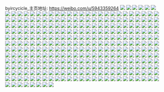 byircycicle_主页地址: https://weibo.com/u/5943359264 
![](https://wx4.sinaimg.cn/mw2000/006udJfily1h91933oddgj30u0140106.jpg) 
![](https://wx4.sinaimg.cn/mw2000/006udJfily1h91934hvm6j30u0140qaq.jpg) 
![](https://wx4.sinaimg.cn/mw2000/006udJfily1h909ejbsxcj32gv1n9hdt.jpg) 
![](https://wx4.sinaimg.cn/mw2000/006udJfily1h909ekapcbj32gv1n9npd.jpg) 
![](https://wx4.sinaimg.cn/mw2000/006udJfily1h909ftktlgj30u00u0thw.jpg) 
![](https://wx4.sinaimg.cn/mw2000/006udJfily1h909ehfxv1j30zk0qotlj.jpg) 
![](https://wx4.sinaimg.cn/mw2000/006udJfily1h90985xdb6j328h2lb7wi.jpg) 
![](https://wx4.sinaimg.cn/mw2000/006udJfily1h90986qy8hj329p2n9npe.jpg) 
![](https://wx4.sinaimg.cn/mw2000/006udJfily1h90982et9jj32d82ia1ky.jpg) 
![](https://wx4.sinaimg.cn/mw2000/006udJfily1h90988hdpvj32db2npe82.jpg) 
![](https://wx4.sinaimg.cn/mw2000/006udJfily1h90989cx2bj32bo2of4qq.jpg) 
![](https://wx4.sinaimg.cn/mw2000/006udJfily1h9098aftn1j30wi1yce81.jpg) 
![](https://wx4.sinaimg.cn/mw2000/006udJfily1h9098bltd1j30nk35su0x.jpg) 
![](https://wx4.sinaimg.cn/mw2000/006udJfily1h8vfzvgyg0j32dc35snpf.jpg) 
![](https://wx4.sinaimg.cn/mw2000/006udJfily1h8vfzwnyupj31nj2hbqv5.jpg) 
![](https://wx4.sinaimg.cn/mw2000/006udJfily1h8s7i8dv29j32c033zx6p.jpg) 
![](https://wx4.sinaimg.cn/mw2000/006udJfily1h8s7ibyizjj31r80zkh68.jpg) 
![](https://wx4.sinaimg.cn/mw2000/006udJfily1h8s7iced7dj31r70zkqn9.jpg) 
![](https://wx4.sinaimg.cn/mw2000/006udJfily1h8s7i1kx21j322m2n97wi.jpg) 
![](https://wx4.sinaimg.cn/mw2000/006udJfily1h8s7i3xik9j32dc35sqv6.jpg) 
![](https://wx4.sinaimg.cn/mw2000/006udJfily1h8s7i2l7bkj30sg1y01kx.jpg) 
![](https://wx4.sinaimg.cn/mw2000/006udJfily1h8s7ibg4jpj32zc29r4qp.jpg) 
![](https://wx4.sinaimg.cn/mw2000/006udJfily1h8s7iak7o9j32c0355b2a.jpg) 
![](https://wx4.sinaimg.cn/mw2000/006udJfily1h8s7ieju30j30tq23ttrq.jpg) 
![](https://wx4.sinaimg.cn/mw2000/006udJfily1h8s7i9cxv3j33402c0x6p.jpg) 
![](https://wx4.sinaimg.cn/mw2000/006udJfily1h8s7i6lt2cj30sgajtkjp.jpg) 
![](https://wx4.sinaimg.cn/mw2000/006udJfily1h8rmk9ig46j32ps1j04qp.jpg) 
![](https://wx4.sinaimg.cn/mw2000/006udJfily1h8rmkaui08j32c0340x6q.jpg) 
![](https://wx4.sinaimg.cn/mw2000/006udJfily1h8rmk8vebcj30wi1ycqv5.jpg) 
![](https://wx4.sinaimg.cn/mw2000/006udJfily1h8o4d89al0j31qy2byb2a.jpg) 
![](https://wx4.sinaimg.cn/mw2000/006udJfily1h8o4d79ynmj32dc35s1kz.jpg) 
![](https://wx4.sinaimg.cn/mw2000/006udJfily1h8k4lzv1e0j30sg4cwqv5.jpg) 
![](https://wx4.sinaimg.cn/mw2000/006udJfily1h8k4m0uq8ej30sg3bdu0x.jpg) 
![](https://wx4.sinaimg.cn/mw2000/006udJfily1h8k4lwrexzj32dc35s4qq.jpg) 
![](https://wx4.sinaimg.cn/mw2000/006udJfily1h8k4m59tzlj31hc1z4kjl.jpg) 
![](https://wx4.sinaimg.cn/mw2000/006udJfily1h8k4lxvfhgj30sg4qonpe.jpg) 
![](https://wx4.sinaimg.cn/mw2000/006udJfily1h8k4m1knsfj30sg1n91kx.jpg) 
![](https://wx4.sinaimg.cn/mw2000/006udJfily1h8k4lynutkj30sg2dce81.jpg) 
![](https://wx4.sinaimg.cn/mw2000/006udJfily1h8k4m2eclgj30sg1kwaww.jpg) 
![](https://wx4.sinaimg.cn/mw2000/006udJfily1h8k4m45nbqj30sg23u7wh.jpg) 
![](https://wx4.sinaimg.cn/mw2000/006udJfily1h8hks141wyj335s2dchdx.jpg) 
![](https://wx4.sinaimg.cn/mw2000/006udJfily1h8hksirtrvj32dc35sb2c.jpg) 
![](https://wx4.sinaimg.cn/mw2000/006udJfily1h8fff3w3wbj30wh0dg0uv.jpg) 
![](https://wx4.sinaimg.cn/mw2000/006udJfily1h75z7jacy1j30v70hggms.jpg) 
![](https://wx4.sinaimg.cn/mw2000/006udJfily1h750o723h5j31hx2o6b2b.jpg) 
![](https://wx4.sinaimg.cn/mw2000/006udJfily1h74jeu8k9jj32c02c0tl7.jpg) 
![](https://wx4.sinaimg.cn/mw2000/006udJfily1h74jevovahj325p25pgtu.jpg) 
![](https://wx4.sinaimg.cn/mw2000/006udJfily1h74jeus1ilj31ei1eitxw.jpg) 
![](https://wx4.sinaimg.cn/mw2000/006udJfily1h74jexiy89j32c02c07gl.jpg) 
![](https://wx4.sinaimg.cn/mw2000/006udJfily1h6i132kr9pj30sf0qzaaq.jpg) 
![](https://wx4.sinaimg.cn/mw2000/006udJfily1h6foy04mwaj30wi1ycnl2.jpg) 
![](https://wx4.sinaimg.cn/mw2000/006udJfily1h66aoxbr4pj30wi1yc1ab.jpg) 
![](https://wx4.sinaimg.cn/mw2000/006udJfily1h66aovgeckj30wi1yc4oi.jpg) 
![](https://wx4.sinaimg.cn/mw2000/006udJfily1h66aoywvw4j30wi1ycwwb.jpg) 
![](https://wx4.sinaimg.cn/mw2000/006udJfily1h66ap2xl3cj30wi1yckca.jpg) 
![](https://wx4.sinaimg.cn/mw2000/006udJfily1h65f4b14mkj316o1kwmyk.jpg) 
![](https://wx4.sinaimg.cn/mw2000/006udJfily1h65f4iwx75j316o1kw406.jpg) 
![](https://wx4.sinaimg.cn/mw2000/006udJfily1h65f458gyfj316o1kwh63.jpg) 
![](https://wx4.sinaimg.cn/mw2000/006udJfily1h640h3b0acj30u00u0ab9.jpg) 
![](https://wx4.sinaimg.cn/mw2000/006udJfily1h640h5s79cj31o01o0nl2.jpg) 
![](https://wx4.sinaimg.cn/mw2000/006udJfily1h60kn5x64vj30wi0odgmx.jpg) 
![](https://wx4.sinaimg.cn/mw2000/006udJfily1h5myjo950lj31kw1kw1iy.jpg) 
![](https://wx4.sinaimg.cn/mw2000/006udJfily1h5i7b1cfsdj30u01sywoq.jpg) 
![](https://wx4.sinaimg.cn/mw2000/006udJfily1h5erwf22n7j31400u0wj8.jpg) 
![](https://wx4.sinaimg.cn/mw2000/006udJfily1h4ko2lclaxj30sg0r0grh.jpg) 
![](https://wx4.sinaimg.cn/mw2000/006udJfily1h4ko2m1jaej30u00u0dlg.jpg) 
![](https://wx4.sinaimg.cn/mw2000/006udJfily1h49wfpuc34j30u01407bx.jpg) 
![](https://wx4.sinaimg.cn/mw2000/006udJfily1h49wfq6qv5j30sg0lcjt1.jpg) 
![](https://wx4.sinaimg.cn/mw2000/006udJfily1h49wfqsxj7j30u01407ad.jpg) 
![](https://wx4.sinaimg.cn/mw2000/006udJfily1h49wfrrnqxj31290u0als.jpg) 
![](https://wx4.sinaimg.cn/mw2000/006udJfily1h45ta4tvagj30u0140n2n.jpg) 
![](https://wx4.sinaimg.cn/mw2000/006udJfily1h3wed9lkmlj30z10u0jzj.jpg) 
![](https://wx4.sinaimg.cn/mw2000/006udJfily1h3j5p8yoacj30tz1cp7no.jpg) 
![](https://wx4.sinaimg.cn/mw2000/006udJfily1h2ao30h73yj31kw1kwe82.jpg) 
![](https://wx4.sinaimg.cn/mw2000/006udJfily1h2ao3iibvcj31kw1kw4qq.jpg) 
![](https://wx4.sinaimg.cn/mw2000/006udJfily1h2ao19qo3dj31o01o0kjm.jpg) 
![](https://wx4.sinaimg.cn/mw2000/006udJfily1h29cqr9ku6j30u01sy79x.jpg) 
![](https://wx4.sinaimg.cn/mw2000/006udJfily1h2832da93hj30u00u044v.jpg) 
![](https://wx4.sinaimg.cn/mw2000/006udJfily1h2832e4ny5j30u00u0tf8.jpg) 
![](https://wx4.sinaimg.cn/mw2000/006udJfily1h26y391yjaj30u014011c.jpg) 
![](https://wx4.sinaimg.cn/mw2000/006udJfily1h1xm1xl27zj31sy0u0tjk.jpg) 
![](https://wx4.sinaimg.cn/mw2000/006udJfily1h1vnlwaxdlj30u014378v.jpg) 
![](https://wx4.sinaimg.cn/mw2000/006udJfily1h1rnfjppy2j30wi1jbk8w.jpg) 
![](https://wx4.sinaimg.cn/mw2000/006udJfily1h1o1sh37zqj30u01hcjwa.jpg) 
![](https://wx4.sinaimg.cn/mw2000/006udJfily1h1k7lhdpfcj31hc0u0aw0.jpg) 
![](https://wx4.sinaimg.cn/mw2000/006udJfily1h1giuxssglj30zg0zgdm4.jpg) 
![](https://wx4.sinaimg.cn/mw2000/006udJfily1h1f7n55nw4j30wi1yc7kb.jpg) 
![](https://wx4.sinaimg.cn/mw2000/006udJfily1h18ep31myjj30u01sydnz.jpg) 
![](https://wx4.sinaimg.cn/mw2000/006udJfily1h18ep5c9o2j30u01sy7dc.jpg) 
![](https://wx4.sinaimg.cn/mw2000/006udJfily1h13r65xhvqj328a2z1u10.jpg) 
![](https://wx4.sinaimg.cn/mw2000/006udJfily1h13r646re1j322s2rqnpf.jpg) 
![](https://wx4.sinaimg.cn/mw2000/006udJfily1h13r6chdrwj315u1kw4qp.jpg) 
![](https://wx4.sinaimg.cn/mw2000/006udJfily1h13r6b2mxej31oh2a97wj.jpg) 
![](https://wx4.sinaimg.cn/mw2000/006udJfily1h13r6bv8rjj31sc2ds7wi.jpg) 
![](https://wx4.sinaimg.cn/mw2000/006udJfily1h13r68u9wxj31zt2onhdx.jpg) 
![](https://wx4.sinaimg.cn/mw2000/006udJfily1h0yu3g12u8j31s02dckjl.jpg) 
![](https://wx4.sinaimg.cn/mw2000/006udJfily1h0vacwtd08j30u01sy7dh.jpg) 
![](https://wx4.sinaimg.cn/mw2000/006udJfily1h0t2pf575vj30zj1bd487.jpg) 
![](https://wx4.sinaimg.cn/mw2000/006udJfily1h0t2pfj6dpj30zk0zkwmx.jpg) 
![](https://wx4.sinaimg.cn/mw2000/006udJfily1h0t2pfy91aj30s70vdjti.jpg) 
![](https://wx4.sinaimg.cn/mw2000/006udJfily1h0t2pdllawj30zk0zkqbw.jpg) 
![](https://wx4.sinaimg.cn/mw2000/006udJfily1h0k1jcxlx9j30zk0k0tdv.jpg) 
![](https://wx4.sinaimg.cn/mw2000/006udJfily1h0k1jainhdj30zk0k00xy.jpg) 
![](https://wx4.sinaimg.cn/mw2000/006udJfily1h0d50fxeidj31o01o0qqj.jpg) 
![](https://wx4.sinaimg.cn/mw2000/006udJfily1h0d50gyem1j31o01o0e1p.jpg) 
![](https://wx4.sinaimg.cn/mw2000/006udJfily1h0d50aiofaj31o01o0nke.jpg) 
![](https://wx4.sinaimg.cn/mw2000/006udJfily1h0d50dt88wj31sc1sc4qp.jpg) 
![](https://wx4.sinaimg.cn/mw2000/006udJfily1h09d74hlwoj31lu0win1t.jpg) 
![](https://wx4.sinaimg.cn/mw2000/006udJfily1h09d740zz5j31lu0wi7ba.jpg) 
![](https://wx4.sinaimg.cn/mw2000/006udJfily1h09d74uw9gj31lu0win25.jpg) 
![](https://wx4.sinaimg.cn/mw2000/006udJfily1h09d753uu6j31lu0widsv.jpg) 
![](https://wx4.sinaimg.cn/mw2000/006udJfily1h07bjvk0qmj31o01o0e6q.jpg) 
![](https://wx4.sinaimg.cn/mw2000/006udJfily1h068qr2eimj30wi1yc7wh.jpg) 
![](https://wx4.sinaimg.cn/mw2000/006udJfily1h03bywfwijj30rt0head9.jpg) 
![](https://wx4.sinaimg.cn/mw2000/006udJfily1gzvn1fhaibj31410u047l.jpg) 
![](https://wx4.sinaimg.cn/mw2000/006udJfily1gzvn1ggs2hj31410u07dg.jpg) 
![](https://wx4.sinaimg.cn/mw2000/006udJfily1gznlzg3rejj31lu0wi78l.jpg) 
![](https://wx4.sinaimg.cn/mw2000/006udJfily1gzeal6m8osj32bz2bz4qr.jpg) 
![](https://wx4.sinaimg.cn/mw2000/006udJfily1gz53et43oej30sg0sg42i.jpg) 
![](https://wx4.sinaimg.cn/mw2000/006udJfily1gz53etia1bj30ku0kuaca.jpg) 
![](https://wx4.sinaimg.cn/mw2000/006udJfily1gz53esjmqvj30ku0kuacb.jpg) 
![](https://wx4.sinaimg.cn/mw2000/006udJfily1gytm4hwuy5j30zj1bek6p.jpg) 
![](https://wx4.sinaimg.cn/mw2000/006udJfily1gytm4ldetsj32zc2b4hdx.jpg) 
![](https://wx4.sinaimg.cn/mw2000/006udJfily1gytm4oe0smj32612w14qs.jpg) 
![](https://wx4.sinaimg.cn/mw2000/006udJfily1gycb00nz0qj30u00u0tdv.jpg) 
![](https://wx4.sinaimg.cn/mw2000/006udJfily1gycazzyu47j30u00teq64.jpg) 
![](https://wx4.sinaimg.cn/mw2000/006udJfily1gy9onygf8zj30rf1imaf0.jpg) 
![](https://wx4.sinaimg.cn/mw2000/006udJfily1gy6htyp4iyj30u00u0jwa.jpg) 
![](https://wx4.sinaimg.cn/mw2000/006udJfily1gy6htz8n7jj30u00u0n2j.jpg) 
![](https://wx4.sinaimg.cn/mw2000/006udJfily1gy4fagjaq4j30wi1yctlx.jpg) 
![](https://wx4.sinaimg.cn/mw2000/006udJfily1gy4faf6vrcj30wi1yc176.jpg) 
![](https://wx4.sinaimg.cn/mw2000/006udJfily1gy4fafvzs2j30wi1ycqe4.jpg) 
![](https://wx4.sinaimg.cn/mw2000/006udJfily1gy1sa98f13j31o01o07wh.jpg) 
![](https://wx4.sinaimg.cn/mw2000/006udJfily1gy0ofbqafqj32801o0b29.jpg) 
![](https://wx4.sinaimg.cn/mw2000/006udJfily1gy0ofc8gu0j32801o0b29.jpg) 
![](https://wx4.sinaimg.cn/mw2000/006udJfily1gxwren98b6j30wi1ycb29.jpg) 
![](https://wx4.sinaimg.cn/mw2000/006udJfily1gxwremkoinj31xr2xzh5a.jpg) 
![](https://wx4.sinaimg.cn/mw2000/006udJfily1gxuqimwvnpj31o01o0npd.jpg) 
![](https://wx4.sinaimg.cn/mw2000/006udJfily1gxqgs0gnhsj30u00u044k.jpg) 
![](https://wx4.sinaimg.cn/mw2000/006udJfily1gxphn2c4p1j31kw1kw1kx.jpg) 
![](https://wx4.sinaimg.cn/mw2000/006udJfily1gxphn38grhj31kw1kw1kx.jpg) 
![](https://wx4.sinaimg.cn/mw2000/006udJfily1gxphn3ucnfj31b81b84jb.jpg) 
![](https://wx4.sinaimg.cn/mw2000/006udJfily1gxpb3rkokqj32c03407wi.jpg) 
![](https://wx4.sinaimg.cn/mw2000/006udJfily1gxnr53fbiaj30u00u0n2m.jpg) 
![](https://wx4.sinaimg.cn/mw2000/006udJfily1gxnr5365g8j30u00u0jzs.jpg) 
![](https://wx4.sinaimg.cn/mw2000/006udJfily1gxn0olconyj30zg0zgq51.jpg) 
![](https://wx4.sinaimg.cn/mw2000/006udJfily1gxlr5byyuuj30u0140aff.jpg) 
![](https://wx4.sinaimg.cn/mw2000/006udJfily1gxjzu71205j30u04h8woe.jpg) 
![](https://wx4.sinaimg.cn/mw2000/006udJfily1gxjjzj5xqcj30sg2b4k92.jpg) 
![](https://wx4.sinaimg.cn/mw2000/006udJfily1gxjjzi3s1fj30sg6xjx6p.jpg) 
![](https://wx4.sinaimg.cn/mw2000/006udJfily1gxjjzjkdgij30sg0qatgx.jpg) 
![](https://wx4.sinaimg.cn/mw2000/006udJfily1gxjf0ydmjvj32c02c01ky.jpg) 
![](https://wx4.sinaimg.cn/mw2000/006udJfily1gxc6xwwn7pj31kx2t61kx.jpg) 
![](https://wx4.sinaimg.cn/mw2000/006udJfily1gxa8fcjylsj30u00u0agb.jpg) 
![](https://wx4.sinaimg.cn/mw2000/006udJfily1gxa8fcrffej30u00u0dlk.jpg) 
![](https://wx4.sinaimg.cn/mw2000/006udJfily1gxa8fd2uy4j30u00u0n2b.jpg) 
![](https://wx4.sinaimg.cn/mw2000/006udJfily1gxa8fdddw5j31400u048i.jpg) 
![](https://wx4.sinaimg.cn/mw2000/006udJfily1gxa8fdmn1mj30u00u0n01.jpg) 
![](https://wx4.sinaimg.cn/mw2000/006udJfily1gxa8fdt6nwj30u00u0wlx.jpg) 
![](https://wx4.sinaimg.cn/mw2000/006udJfily1gxa8fe2xtfj31400u0q9i.jpg) 
![](https://wx4.sinaimg.cn/mw2000/006udJfily1gxa8feaf84j30u00u0qa5.jpg) 
![](https://wx4.sinaimg.cn/mw2000/006udJfily1gxa8fby17jj30u00u043z.jpg) 
![](https://wx4.sinaimg.cn/mw2000/006udJfily1gx7xq95emmj334033yb2d.jpg) 
![](https://wx4.sinaimg.cn/mw2000/006udJfily1gx7g3w66txj33402c01kz.jpg) 
![](https://wx4.sinaimg.cn/mw2000/006udJfily1gx6mr79jfpj33402c0qv6.jpg) 
![](https://wx4.sinaimg.cn/mw2000/006udJfily1gx6mr92q6vj32c0340kjm.jpg) 
![](https://wx4.sinaimg.cn/mw2000/006udJfily1gx6mrabco6j32c0340hdu.jpg) 
![](https://wx4.sinaimg.cn/mw2000/006udJfily1gx6mrbksgyj32c0340kjn.jpg) 
![](https://wx4.sinaimg.cn/mw2000/006udJfily1gx6ga3z8d2j32c03404qs.jpg) 
![](https://wx4.sinaimg.cn/mw2000/006udJfily1gx6ga7zunkj32c03404qr.jpg) 
![](https://wx4.sinaimg.cn/mw2000/006udJfily1gx5l13nqonj32c0340npe.jpg) 
![](https://wx4.sinaimg.cn/mw2000/006udJfily1gx5l122qi6j32c0340npe.jpg) 
![](https://wx4.sinaimg.cn/mw2000/006udJfily1gx5h979vnuj32c02c04qr.jpg) 
![](https://wx4.sinaimg.cn/mw2000/006udJfily1gx5ff4w626j33402c0npd.jpg) 
![](https://wx4.sinaimg.cn/mw2000/006udJfily1gx5ff5vg1bj33402c0e81.jpg) 
![](https://wx4.sinaimg.cn/mw2000/006udJfily1gx1z9zqo1aj32c0340kjp.jpg) 
![](https://wx4.sinaimg.cn/mw2000/006udJfily1gx11abedsvj32bv2bvqv5.jpg) 
![](https://wx4.sinaimg.cn/mw2000/006udJfily1gx11ad4e8lj32c02c0hdu.jpg) 
![](https://wx4.sinaimg.cn/mw2000/006udJfily1gwznkbv877j30u00u0goy.jpg) 
![](https://wx4.sinaimg.cn/mw2000/006udJfily1gwznkc9136j3140140ndg.jpg) 
![](https://wx4.sinaimg.cn/mw2000/006udJfily1gwznkcxwxoj31o01o0khk.jpg) 
![](https://wx4.sinaimg.cn/mw2000/006udJfily1gwzno8qc4kj3140140wuq.jpg) 
![](https://wx4.sinaimg.cn/mw2000/006udJfily1gwznkclo89j31o01o01kx.jpg) 
![](https://wx4.sinaimg.cn/mw2000/006udJfily1gwzno96e88j3140140h0t.jpg) 
![](https://wx4.sinaimg.cn/mw2000/006udJfily1gwxfpg0r3vj30u00u0wj0.jpg) 
![](https://wx4.sinaimg.cn/mw2000/006udJfily1gwxfpgbhndj315o15ogrm.jpg) 
![](https://wx4.sinaimg.cn/mw2000/006udJfily1gwxfphmou4j334033ykjn.jpg) 
![](https://wx4.sinaimg.cn/mw2000/006udJfily1gwxfpix757j334033y7wj.jpg) 
![](https://wx4.sinaimg.cn/mw2000/006udJfily1gwxfpjsljgj334033yqv6.jpg) 
![](https://wx4.sinaimg.cn/mw2000/006udJfily1gwvzq6cb1qj33402c0npd.jpg) 
![](https://wx4.sinaimg.cn/mw2000/006udJfily1gwvzq5okg5j33402c0kjl.jpg) 
![](https://wx4.sinaimg.cn/mw2000/006udJfily1gwv7rc3gf9j30u00rd4cr.jpg) 
![](https://wx4.sinaimg.cn/mw2000/006udJfily1gwv7rbazqfj32tc240hdt.jpg) 
![](https://wx4.sinaimg.cn/mw2000/006udJfily1gwv7rs46knj33402c01kz.jpg) 
![](https://wx4.sinaimg.cn/mw2000/006udJfily1gwv7so970aj3340340x6r.jpg) 
![](https://wx4.sinaimg.cn/mw2000/006udJfily1gwu41xalpjj31sc1sc4qp.jpg) 
![](https://wx4.sinaimg.cn/mw2000/006udJfily1gwu4209hsyj31sc1scb29.jpg) 
![](https://wx4.sinaimg.cn/mw2000/006udJfily1gwu41z2y9ej31sc1sce81.jpg) 
![](https://wx4.sinaimg.cn/mw2000/006udJfily1gwu429n06fj31sc1schdt.jpg) 
![](https://wx4.sinaimg.cn/mw2000/006udJfily1gwre7heglpj30uk3ofqv5.jpg) 
![](https://wx4.sinaimg.cn/mw2000/006udJfily1gwre7fx49ij30uk6sgqv6.jpg) 
![](https://wx4.sinaimg.cn/mw2000/006udJfily1gwre7grf8ej30xc4h1x6p.jpg) 
![](https://wx4.sinaimg.cn/mw2000/006udJfily1gwrejboihqj30k076phdu.jpg) 
![](https://wx4.sinaimg.cn/mw2000/006udJfily1gwre7en1ruj30uk9dqkjl.jpg) 
![](https://wx4.sinaimg.cn/mw2000/006udJfily1gwre7iyp7wj30wi1ycn3t.jpg) 
![](https://wx4.sinaimg.cn/mw2000/006udJfily1gwpewrbsd9j32c03407wk.jpg) 
![](https://wx4.sinaimg.cn/mw2000/006udJfily1gwpewswafaj32c0340x6r.jpg) 
![](https://wx4.sinaimg.cn/mw2000/006udJfily1gwn2vjl06tj311i1e0e2i.jpg) 
![](https://wx4.sinaimg.cn/mw2000/006udJfily1gwn2vmbafij32c033yhdu.jpg) 
![](https://wx4.sinaimg.cn/mw2000/006udJfily1gwn2vmquuzj314a1e0kb8.jpg) 
![](https://wx4.sinaimg.cn/mw2000/006udJfily1gwn2vo7jasj33402c0qv5.jpg) 
![](https://wx4.sinaimg.cn/mw2000/006udJfily1gwiiiou09pj30u0140127.jpg) 
![](https://wx4.sinaimg.cn/mw2000/006udJfily1gwg771edc9j31o01o01kx.jpg) 
![](https://wx4.sinaimg.cn/mw2000/006udJfily1gwg7728sj3j31o01o01kx.jpg) 
![](https://wx4.sinaimg.cn/mw2000/006udJfily1gwg77513tkj31o01o0qv5.jpg) 
![](https://wx4.sinaimg.cn/mw2000/006udJfily1gwg775u3wgj31o01o07wh.jpg) 
![](https://wx4.sinaimg.cn/mw2000/006udJfily1gwdp0f6pbjj32c0340b2a.jpg) 
![](https://wx4.sinaimg.cn/mw2000/006udJfily1gwdp0crw1rj33402c0x6q.jpg) 
![](https://wx4.sinaimg.cn/mw2000/006udJfily1gwdp0jl1mhj32c0340x6q.jpg) 
![](https://wx4.sinaimg.cn/mw2000/006udJfily1gwdp0gpyvkj32c0340u0y.jpg) 
![](https://wx4.sinaimg.cn/mw2000/006udJfily1gwdp0b9lu1j32c03404qs.jpg) 
![](https://wx4.sinaimg.cn/mw2000/006udJfily1gwdp0928qnj30wi1ycnpd.jpg) 
![](https://wx4.sinaimg.cn/mw2000/006udJfily1gwa9fy13rsj31o01o04qp.jpg) 
![](https://wx4.sinaimg.cn/mw2000/006udJfily1gw8x537mbsj30u01sy46p.jpg) 
![](https://wx4.sinaimg.cn/mw2000/006udJfily1gw8x48hjl3j30u01sy10u.jpg) 
![](https://wx4.sinaimg.cn/mw2000/006udJfily1gw7pu0zbgaj30u00u0gr9.jpg) 
![](https://wx4.sinaimg.cn/mw2000/006udJfily1gw6lakjt9zj31o01o0e67.jpg) 
![](https://wx4.sinaimg.cn/mw2000/006udJfily1gw6lakswk7j30ku0kudjy.jpg) 
![](https://wx4.sinaimg.cn/mw2000/006udJfily1gw6lal51taj31o01o04ix.jpg) 
![](https://wx4.sinaimg.cn/mw2000/006udJfily1gw3avqzgwmj30on0lpdks.jpg) 
![](https://wx4.sinaimg.cn/mw2000/006udJfily1gw355a08lnj30wi1yc1gw.jpg) 
![](https://wx4.sinaimg.cn/mw2000/006udJfily1gw355amzdnj32ds1scnpd.jpg) 
![](https://wx4.sinaimg.cn/mw2000/006udJfily1gw355q7hh4j30u00u0k03.jpg) 
![](https://wx4.sinaimg.cn/mw2000/006udJfily1gw355c3hjsj31o01o01kx.jpg) 
![](https://wx4.sinaimg.cn/mw2000/006udJfily1gw2690tymrj30u013z45h.jpg) 
![](https://wx4.sinaimg.cn/mw2000/006udJfily1gw2690dlvqj30u013zaii.jpg) 
![](https://wx4.sinaimg.cn/mw2000/006udJfily1gw2691bjrtj30u013zgrs.jpg) 
![](https://wx4.sinaimg.cn/mw2000/006udJfily1gw137o635uj30wi1yck7v.jpg) 
![](https://wx4.sinaimg.cn/mw2000/006udJfily1gvwckawkyuj30wh0k8di3.jpg) 
![](https://wx4.sinaimg.cn/mw2000/006udJfily1gvuveq1s7sj32c02c0h9a.jpg) 
![](https://wx4.sinaimg.cn/mw2000/006udJfily1gvuveqxiymj32c02c01k9.jpg) 
![](https://wx4.sinaimg.cn/mw2000/006udJfily1gvuverujsdj32c02c01jr.jpg) 
![](https://wx4.sinaimg.cn/mw2000/006udJfily1gvuvessccsj32c02c04ps.jpg) 
![](https://wx4.sinaimg.cn/mw2000/006udJfily1gvuvetppo9j32c02c0hcn.jpg) 
![](https://wx4.sinaimg.cn/mw2000/006udJfily1gvuveumem6j32c02c01hn.jpg) 
![](https://wx4.sinaimg.cn/mw2000/006udJfily1gvuvevg2fgj32c02c0nlz.jpg) 
![](https://wx4.sinaimg.cn/mw2000/006udJfily1gvuvewbr8jj32c02c01ko.jpg) 
![](https://wx4.sinaimg.cn/mw2000/006udJfily1gvuvep6kcej32c02c04p4.jpg) 
![](https://wx4.sinaimg.cn/mw2000/006udJfily1gvuvex71rcj32c02c0e6o.jpg) 
![](https://wx4.sinaimg.cn/mw2000/006udJfily1gvuvey4kt9j32c02c07ul.jpg) 
![](https://wx4.sinaimg.cn/mw2000/006udJfily1gvuvez047nj32c02c0kj3.jpg) 
![](https://wx4.sinaimg.cn/mw2000/006udJfily1gvuvezwrqpj32c02c0kia.jpg) 
![](https://wx4.sinaimg.cn/mw2000/006udJfily1gvtvd3e4byj33402c01kz.jpg) 
![](https://wx4.sinaimg.cn/mw2000/006udJfily1gvtvd9fwqaj33402c01kz.jpg) 
![](https://wx4.sinaimg.cn/mw2000/006udJfily1gvtvd7aq5uj32bu35sb2d.jpg) 
![](https://wx4.sinaimg.cn/mw2000/006udJfily1gvtvd4p1onj31e01e0kjl.jpg) 
![](https://wx4.sinaimg.cn/mw2000/006udJfily1gvtvd7ze4uj31e01e0b29.jpg) 
![](https://wx4.sinaimg.cn/mw2000/006udJfily1gvtvdd9s8cj31e01e0e81.jpg) 
![](https://wx4.sinaimg.cn/mw2000/006udJfily1gvtvdbt6trj32io1w07wj.jpg) 
![](https://wx4.sinaimg.cn/mw2000/006udJfily1gvtvdclobuj32801o0qv5.jpg) 
![](https://wx4.sinaimg.cn/mw2000/006udJfily1gvtvdaldgaj31o01o0b29.jpg) 
![](https://wx4.sinaimg.cn/mw2000/006udJfily1gvsq873iluj31o01o0ayu.jpg) 
![](https://wx4.sinaimg.cn/mw2000/006udJfily1gvsq87hl9sj31o01o0np1.jpg) 
![](https://wx4.sinaimg.cn/mw2000/006udJfily1gvsq87tj2mj31o01o0ki6.jpg) 
![](https://wx4.sinaimg.cn/mw2000/006udJfily1gvsq88e90lj31o01o07wh.jpg) 
![](https://wx4.sinaimg.cn/mw2000/006udJfily1gvsq8970uqj31o01o04qp.jpg) 
![](https://wx4.sinaimg.cn/mw2000/006udJfily1gvsq86s360j31o01o04qp.jpg) 
![](https://wx4.sinaimg.cn/mw2000/006udJfily1gvsq89gjz6j31o01o07p7.jpg) 
![](https://wx4.sinaimg.cn/mw2000/006udJfily1gvsq8a3511j31o01o07v3.jpg) 
![](https://wx4.sinaimg.cn/mw2000/006udJfily1gvsq8ahdjaj31o01o0qtq.jpg) 
![](https://wx4.sinaimg.cn/mw2000/006udJfily1gvqd0h8g3dj60pc192jvu02.jpg) 
![](https://wx4.sinaimg.cn/mw2000/006udJfily1gvmwbqmke6j61o01o07ut02.jpg) 
![](https://wx4.sinaimg.cn/mw2000/006udJfily1gvmwbr1dxdj61o01o01kx02.jpg) 
![](https://wx4.sinaimg.cn/mw2000/006udJfily1gvmwbqbi40j61o01o01kx02.jpg) 
![](https://wx4.sinaimg.cn/mw2000/006udJfily1gvmwbrgd0gj61o01o01kx02.jpg) 
![](https://wx4.sinaimg.cn/mw2000/006udJfily1gvmwbrvyk9j61o01o01kx02.jpg) 
![](https://wx4.sinaimg.cn/mw2000/006udJfily1gvmwdj1ao0j61o01o0b2902.jpg) 
![](https://wx4.sinaimg.cn/mw2000/006udJfily1gvlwaz0uerj61o01o0e6o02.jpg) 
![](https://wx4.sinaimg.cn/mw2000/006udJfily1gvlwayqdzqj61o01o01kx02.jpg) 
![](https://wx4.sinaimg.cn/mw2000/006udJfily1gvlwazo5a0j61o01o0kfy02.jpg) 
![](https://wx4.sinaimg.cn/mw2000/006udJfily1gviqj0p00nj61o01o07wh02.jpg) 
![](https://wx4.sinaimg.cn/mw2000/006udJfily1gviqj3301dj61o01o0txz02.jpg) 
![](https://wx4.sinaimg.cn/mw2000/006udJfily1gviqj1lmdoj61o01o04qp02.jpg) 
![](https://wx4.sinaimg.cn/mw2000/006udJfily1gviqj14ho1j61o01o019l02.jpg) 
![](https://wx4.sinaimg.cn/mw2000/006udJfily1gviqj08fdcj61o01o0h3s02.jpg) 
![](https://wx4.sinaimg.cn/mw2000/006udJfily1gviqj27ytfj61o01o04qp02.jpg) 
![](https://wx4.sinaimg.cn/mw2000/006udJfily1gvfqudmdblj62c0340b2d02.jpg) 
![](https://wx4.sinaimg.cn/mw2000/006udJfily1gvfqug6jjbj62c0340qv602.jpg) 
![](https://wx4.sinaimg.cn/mw2000/006udJfily1gv6pd6siluj62801o0kdn02.jpg) 
![](https://wx4.sinaimg.cn/mw2000/006udJfily1gv2g9zo026j32c0340hdt.jpg) 
![](https://wx4.sinaimg.cn/mw2000/006udJfily1gv2g9yic7tj32c0340kjm.jpg) 
![](https://wx4.sinaimg.cn/mw2000/006udJfily1gv1v3o8njlj60u00u0tdf02.jpg) 
![](https://wx4.sinaimg.cn/mw2000/006udJfily1gv064hewcgj62c02c0x6p02.jpg) 
![](https://wx4.sinaimg.cn/mw2000/006udJfily1gv064gcbe6j60u00u0n5o02.jpg) 
![](https://wx4.sinaimg.cn/mw2000/006udJfily1guyfqljw97j60wi0lon2l02.jpg) 
![](https://wx4.sinaimg.cn/mw2000/006udJfily1guuc7hc8ntj61sc2ds7wi02.jpg) 
![](https://wx4.sinaimg.cn/mw2000/006udJfily1guoldfnh7xj628728vkjm02.jpg) 
![](https://wx4.sinaimg.cn/mw2000/006udJfily1guoldgervbj62801o0hdt02.jpg) 
![](https://wx4.sinaimg.cn/mw2000/006udJfily1guolcvkdcyj633z33z7wk02.jpg) 
![](https://wx4.sinaimg.cn/mw2000/006udJfily1guolcxbjonj60sg4p8hdu02.jpg) 
![](https://wx4.sinaimg.cn/mw2000/006udJfily1guolcpdlr8j60sg6psqv902.jpg) 
![](https://wx4.sinaimg.cn/mw2000/006udJfily1guold2wxk0j60sg7dhnpg02.jpg) 
![](https://wx4.sinaimg.cn/mw2000/006udJfily1guoldblpagj60sg67v1l102.jpg) 
![](https://wx4.sinaimg.cn/mw2000/006udJfily1guolczpdq3j60sg6221l002.jpg) 
![](https://wx4.sinaimg.cn/mw2000/006udJfily1guolcrvhd3j62c033zhdv02.jpg) 
![](https://wx4.sinaimg.cn/mw2000/006udJfily1guitmxcz3kj62c0340b2c02.jpg) 
![](https://wx4.sinaimg.cn/mw2000/006udJfily1guitn05lfbj61o01o01kx02.jpg) 
![](https://wx4.sinaimg.cn/mw2000/006udJfily1guitn40gwjj62c03407wj02.jpg) 
![](https://wx4.sinaimg.cn/mw2000/006udJfily1gu51dd9mb4j30u00u0th9.jpg) 
![](https://wx4.sinaimg.cn/mw2000/006udJfily1gu51dcfkv4j30u00u0diu.jpg) 
![](https://wx4.sinaimg.cn/mw2000/006udJfily1gu51dbrw2oj30u00u07cj.jpg) 
![](https://wx4.sinaimg.cn/mw2000/006udJfily1gu1oohea38j30u01407ct.jpg) 
![](https://wx4.sinaimg.cn/mw2000/006udJfily1gu1oogxcggj30u0140q9t.jpg) 
![](https://wx4.sinaimg.cn/mw2000/006udJfily1gu0maoidj9j30u0140n5u.jpg) 
